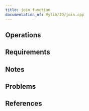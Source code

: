 ```yaml
---
title: join function
documentation_of: Mylib/IO/join.cpp
---
```


## Operations

## Requirements

## Notes

## Problems

## References
